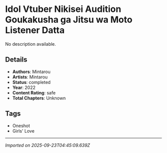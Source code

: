 # Idol Vtuber Nikisei Audition Goukakusha ga Jitsu wa Moto Listener Datta

No description available.

## Details
- **Authors**: Mintarou
- **Artists**: Mintarou
- **Status**: completed
- **Year**: 2022
- **Content Rating**: safe
- **Total Chapters**: Unknown

## Tags
- Oneshot
- Girls' Love

---
*Imported on 2025-09-23T04:45:09.639Z*
